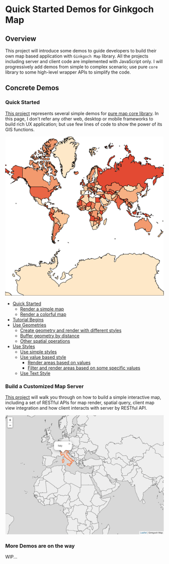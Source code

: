 # Quick Started Demos for Ginkgoch Map

## Overview
This project will introduce some demos to guide developers to build their own map based application with `Ginkgoch Map` library. All the projects including server and client code are implemented with JavaScript only. I will progressively add demos from simple to complex scenario; use pure `core` library to some high-level wrapper APIs to simplify the code.

## Concrete Demos
### Quick Started
[This project](https://github.com/ginkgoch/map-quick-started-demos/tree/develop/core) represents several simple demos for [pure map core library](https://github.com/ginkgoch/node-map). In this page, I don't refer any other web, desktop or mobile frameworks to build rich UX application; but use few lines of code to show the power of its GIS functions.

![colorful-map](core/quick-started/render-colorful-map.png)

- [Quick Started](core/README.md#quick-started)
    - [Render a simple map](core/README.md#render-a-simple-map)
    - [Render a colorful map](core/README.md#render-a-colorful-map)
- [Tutorial Begins](core/README.md#tutorial-begins)
- [Use Geometries](core/README.md#use-geometries)
    - [Create geometry and render with different styles](core/README.md#create-geometry-and-render-with-different-styles)
    - [Buffer geometry by distance](core/README.md#buffer-geometry-by-distance)
    - [Other spatial operations](core/README.md#other-spatial-operations)
- [Use Styles](core/README.md#use-styles)
    - [Use simple styles](core/README.md#use-simple-styles)
    - [Use value based style](core/README.md#use-value-based-style)
        - [Render areas based on values](core/README.md#render-areas-based-on-values)
        - [Filter and render areas based on some specific values](core/README.md#filter-and-render-areas-based-on-some-specific-values)
    - [Use Text Style](core/README.md#use-text-style)

### Build a Customized Map Server
[This project](https://github.com/ginkgoch/map-quick-started-demos/tree/develop/services) will walk you through on how to build a simple interactive map, including a set of RESTful APIs for map render, spatial query, client map view integration and how client interacts with server by RESTful API.

![interactive-map](services/preview/preview-identify.png)

### More Demos are on the way
WIP...









